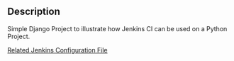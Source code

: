 ## Description

Simple Django Project to illustrate how Jenkins CI can be used on a Python Project.

[Related Jenkins Configuration File](https://gist.github.com/SehgalDivij/b5d2545aa9f368b867f01dbee23d4850)